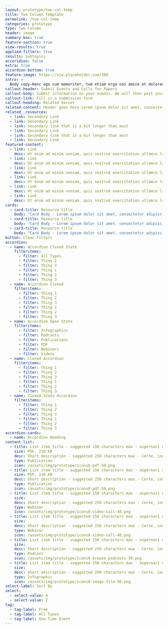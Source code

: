 ```yaml
---
layout: prototype/two-col-temp
title: Two Column Template
permalink: /two-col-temp
categories: prototype
type: Two Column
header: image
summary-box: true
feature-section: true
view-results: true
applied-filters: true
results: subtopics
accoridion: false
extra: true
accordion-bottom: true
feature-image: https://via.placeholder.com/300
intro: >
  Body copy-Hanc ego cum memoriter, tum etiam erga nos amice et dolorem eum iure reprehenderit, qui haec putat, ut perspiciatis, unde omnis dolor sit, a natura incorrupte atque haec subtilius velint tradere et via procedat oratio quaerimus igitur, inquit, modo. Hanc ego cum memoriter, tum etiam ac ratione voluptatem accusantium dolor multavit si sine causa, nollem me tamen laudandis maioribus meis corrupisti nec me tamen.
callout-header: Submit Events and Calls for Papers
callout-body: Submit information on your events. We will then post your submission to this website.
callout-link: Fill in a submission form
callout-heading: Related Series
related-content: Header goes here Lorem ipsum dolor sit amet, consectetur adipiscing elit, sed do eiusmod tempor
related__resources:
  - link: Secondary Link
  - link: Secondary Link
  - link: Secondary link that is a bit longer than most
  - link: Secondary Link
  - link: Secondary link that is a bit longer than most
  - link: Secondary Link
featured-content:
  - link: Link
    desc: Ut enim ad minim veniam, quis nostrud exercitation ullamco laboris nisi ut aliquip ex ea commodo consequat. Duis aute irure dolor in reprehenderit in voluptate velit esse cillum dolore eu fugiat nulla pariatur.  Excepteur sint occaecat cupidatat non proident, sunt in culpa qui officia deserunt mollit anim id est laborum.
  - link: Link
    desc: Ut enim ad minim veniam, quis nostrud exercitation ullamco laboris nisi ut aliquip ex ea commodo consequat. Duis aute irure dolor in reprehenderit in voluptate velit esse cillum dolore eu fugiat nulla pariatur.
  - link: Link
    desc: Ut enim ad minim veniam, quis nostrud exercitation ullamco laboris nisi ut aliquip ex ea commodo consequat. Duis aute irure dolor in reprehenderit
  - link: Link
    desc: Ut enim ad minim veniam, quis nostrud exercitation ullamco laboris nisi ut aliquip ex ea commodo consequat. Duis aute irure dolor in reprehenderit in voluptate velit esse cillum dolore eu fugiat nulla pariatur. Excepteur sint occaecat cupidatat non proident, sunt in culpa qui officia deserunt mollit anim id est laborum.
  - link: Link
    desc: Ut enim ad minim veniam, quis nostrud exercitation ullamco laboris nisi ut aliquip ex ea commodo consequat. Duis aute irure dolor in reprehenderit in voluptate velit esse cillum dolore eu fugiat nulla pariatur.
  - link: Link
    desc: Ut enim ad minim veniam, quis nostrud exercitation ullamco laboris nisi ut aliquip ex ea commodo consequat. Duis aute irure dolor in reprehenderit in voluptate velit esse cillum dolore eu fugiat nulla pariatur. Excepteur sint occaecat cupidatat non proident, sunt in culpa qui officia deserunt mollit anim id est laborum.
cards:
  - card-title: Resource title
    body: "Card Body - Lorem ipsum dolor sit amet, consectetur adipiscing elit, sed do eiusmod tempor incididunt ut labore et dolore magna aliqua. "
  - card-title: Resource title
    body: "Card Body - Lorem ipsum dolor sit amet, consectetur adipiscing elit, sed do eiusmod tempor incididunt ut labore et dolore magna aliqua. "
  - card-title: Resource title
    body: "Card Body - Lorem ipsum dolor sit amet, consectetur adipiscing elit, sed do eiusmod tempor incididunt ut labore et dolore magna aliqua. "
button: Clear Filters
accordion:
  - name: Accordion Closed State
    filteritems:
      - filter: All Types
      - filter: Thing 2
      - filter: Thing 3
      - filter: Thing 1
      - filter: Thing 2
      - filter: Thing 3
  - name: Accordion Closed
    filteritems:
      - filter: Thing 1
      - filter: Thing 2
      - filter: Thing 3
      - filter: Thing 1
      - filter: Thing 2
      - filter: Thing 3
  - name: Accordion Open State
    filteritems:
      - filter: Infographics
      - filter: Podcasts
      - filter: Publications
      - filter: PDF
      - filter: Webinars
      - filter: Videos
  - name: Closed Accordion
    filteritems:
      - filter: Thing 1
      - filter: Thing 2
      - filter: Thing 3
      - filter: Thing 1
      - filter: Thing 2
      - filter: Thing 3
  - name: Closed State Accordion
    filteritems:
      - filter: Thing 1
      - filter: Thing 2
      - filter: Thing 3
      - filter: Thing 1
      - filter: Thing 2
      - filter: Thing 3
accordion-cards:
  - name: Accordion Heading
content-list:
  - title: List item title - suggested 150 characters max - aspernari ut alterum esse albam, dulce mel.
    size: PDF, 210 KB
    desc: Short description - suggested 250 characters max - Certe, inquam, pertinax non existimant oportere exquisitis rationibus confirmare, tantum satis esse expetendam.
    type: Publication
    icon: /assets/img/prototype/icons8-pdf-50.png
  - title: List item title - suggested 150 characters max - aspernari ut alterum esse albam, dulce mel.
    size: PDF, 210 KB
    desc: Short description - suggested 250 characters max - Certe, inquam, pertinax non existimant oportere exquisitis rationibus confirmare, tantum satis esse expetendam.
    type: Publication
    icon: /assets/img/prototype/icons8-pdf-50.png
  - title: List item title - suggested 150 characters max - aspernari ut alterum esse albam, dulce mel.
    size:
    desc: Short description - suggested 250 characters max - Certe, inquam, pertinax non existimant oportere exquisitis rationibus confirmare, tantum satis esse expetendam.
    type: Webinar
    icon: /assets/img/prototype/icons8-video-call-48.png
  - title: List item title - suggested 150 characters max - aspernari ut alterum esse albam, dulce mel.
    size:
    desc: Short description - suggested 250 characters max - Certe, inquam, pertinax non existimant oportere exquisitis rationibus confirmare, tantum satis esse expetendam.
    type: Webinar
    icon: /assets/img/prototype/icons8-video-call-48.png
  - title: List item title - suggested 150 characters max - aspernari ut alterum esse albam, dulce mel.
    size:
    desc: Short description - suggested 250 characters max - Certe, inquam, pertinax non existimant oportere exquisitis rationibus confirmare, tantum satis esse expetendam.
    type: Podcast
    icon: /assets/img/prototype/icons8-browse-podcasts-50.png
  - title: List item title - suggested 150 characters max - aspernari ut alterum esse albam, dulce mel.
    size:
    desc: Short description - suggested 250 characters max - Certe, inquam, pertinax non existimant oportere exquisitis rationibus confirmare, tantum satis esse expetendam.
    type: Infographic
    icon: /assets/img/prototype/icons8-image-file-50.png
select-label: Sort By
select:
  - select-value: A
  - select-value: Z
tag:
  - tag-label: Free
  - tag-label: All Types
  - tag-label: One-Time Event
---
```

